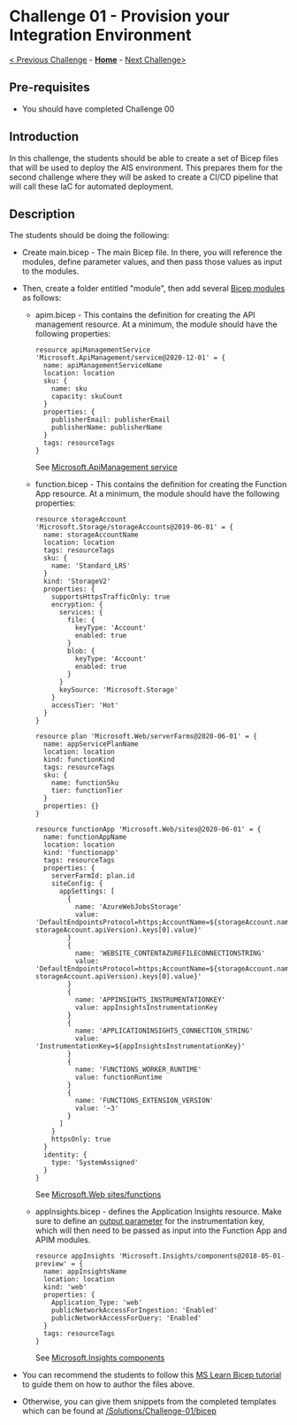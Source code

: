 # Challenge 01 - Provision your Integration Environment

[< Previous Challenge](./Challenge-00.md) - **[Home](../readme.md)** - [Next Challenge>](./Challenge-02.md)

## Pre-requisites

- You should have completed Challenge 00

## Introduction

In this challenge, the students should be able to create a set of Bicep files that will be used to deploy the AIS environment.  This prepares them for the second challenge where they will be asked to create a CI/CD pipeline that will call these IaC for automated deployment.


## Description
The students should be doing the following:
- Create main.bicep - The main Bicep file.  In there, you will reference the modules, define parameter values, and then pass those values as input to the modules.

- Then, create a folder entitled "module", then add several [Bicep modules](https://docs.microsoft.com/en-us/azure/azure-resource-manager/bicep/modules) as follows:
  - apim.bicep  - This contains the definition for creating the API management resource.  At a minimum, the module should have the following properties:

    ```
    resource apiManagementService 'Microsoft.ApiManagement/service@2020-12-01' = {
      name: apiManagementServiceName
      location: location
      sku: {
        name: sku
        capacity: skuCount
      }
      properties: {
        publisherEmail: publisherEmail
        publisherName: publisherName
      }
      tags: resourceTags
    }
    ```

    See [Microsoft.ApiManagement service](https://docs.microsoft.com/en-us/azure/templates/microsoft.apimanagement/service?tabs=bicep)
  - function.bicep - This contains the definition for creating the Function App resource.  At a minimum, the module should have the following properties:

    ```
    resource storageAccount 'Microsoft.Storage/storageAccounts@2019-06-01' = {
      name: storageAccountName
      location: location
      tags: resourceTags
      sku: {
        name: 'Standard_LRS'
      }
      kind: 'StorageV2'
      properties: {
        supportsHttpsTrafficOnly: true
        encryption: {
          services: {
            file: {
              keyType: 'Account'
              enabled: true
            }
            blob: {
              keyType: 'Account'
              enabled: true
            }
          }
          keySource: 'Microsoft.Storage'
        }
        accessTier: 'Hot'
      }
    }

    resource plan 'Microsoft.Web/serverFarms@2020-06-01' = {
      name: appServicePlanName
      location: location
      kind: functionKind
      tags: resourceTags
      sku: {
        name: functionSku
        tier: functionTier
      }
      properties: {}
    }

    resource functionApp 'Microsoft.Web/sites@2020-06-01' = {
      name: functionAppName
      location: location
      kind: 'functionapp'
      tags: resourceTags
      properties: {
        serverFarmId: plan.id
        siteConfig: {
          appSettings: [
            {
              name: 'AzureWebJobsStorage'
              value: 'DefaultEndpointsProtocol=https;AccountName=${storageAccount.name};EndpointSuffix=${environment().suffixes.storage};AccountKey=${listKeys(storageAccount.id, storageAccount.apiVersion).keys[0].value}'
            }
            {
              name: 'WEBSITE_CONTENTAZUREFILECONNECTIONSTRING'
              value: 'DefaultEndpointsProtocol=https;AccountName=${storageAccount.name};EndpointSuffix=${environment().suffixes.storage};AccountKey=${listKeys(storageAccount.id, storageAccount.apiVersion).keys[0].value}'
            }
            {
              name: 'APPINSIGHTS_INSTRUMENTATIONKEY'
              value: appInsightsInstrumentationKey
            }
            {
              name: 'APPLICATIONINSIGHTS_CONNECTION_STRING'
              value: 'InstrumentationKey=${appInsightsInstrumentationKey}'
            }
            {
              name: 'FUNCTIONS_WORKER_RUNTIME'
              value: functionRuntime
            }
            {
              name: 'FUNCTIONS_EXTENSION_VERSION'
              value: '~3'
            }
          ]
        }
        httpsOnly: true
      }
      identity: {
        type: 'SystemAssigned'
      }  
    }
    ```

    See [Microsoft.Web sites/functions](https://docs.microsoft.com/en-us/azure/templates/microsoft.web/sites/functions?tabs=bicep)    
  - appInsights.bicep - defines the Application Insights resource. Make sure to define an [output parameter](https://docs.microsoft.com/en-us/azure/azure-resource-manager/bicep/outputs?tabs=azure-powershell) for the instrumentation key, which will then need to be passed as input into the Function App and APIM modules. 

    ```
    resource appInsights 'Microsoft.Insights/components@2018-05-01-preview' = {
      name: appInsightsName
      location: location
      kind: 'web'
      properties: {
        Application_Type: 'web'
        publicNetworkAccessForIngestion: 'Enabled'
        publicNetworkAccessForQuery: 'Enabled'
      }
      tags: resourceTags
    }
    ```

    See [Microsoft.Insights components](https://docs.microsoft.com/en-us/azure/templates/microsoft.insights/components?tabs=bicep)

- You can recommend the students to follow this [MS Learn Bicep tutorial](https://docs.microsoft.com/en-us/learn/modules/build-first-bicep-template/8-exercise-refactor-template-modules?pivots=cli) to guide them on how to author the files above.

- Otherwise, you can give them snippets from the completed templates which can be found at [/Solutions/Challenge-01/bicep](./Solutions/Challenge-01/bicep)


